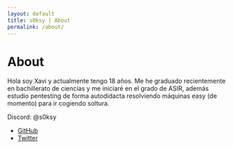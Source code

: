 ```yaml
---
layout: default
title: s0ksy | About
permalink: /about/
---
```


# About

Hola soy Xavi y actualmente tengo 18 años. Me he graduado recientemente en bachillerato de ciencias y me iniciaré en el grado de ASIR, además estudio pentesting de forma autodidacta
resolviendo máquinas easy (de momento) para ir cogiendo soltura.

Discord: @s0ksy
- [GitHub](https://github.com/s0ksy)
- [Twitter](https://twitter.com/soksycc)
